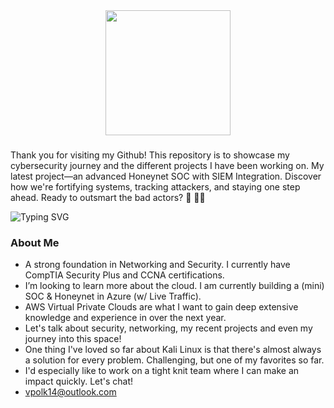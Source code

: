 

<div align="center">   
 <img height="200" src="https://gitlab.com/iruldanet/iruldanet/-/raw/main/img/gitlab-readme-banner-headerv4.gif" />
</div>

###









###
Thank you for visiting my Github! This repository is to showcase my cybersecurity journey and the different projects I have been working on.  My latest project—an advanced Honeynet SOC with SIEM Integration. Discover how we're fortifying systems, tracking attackers, and staying one step ahead. Ready to outsmart the bad actors? 🚀 🚀💡

  <img src="https://readme-typing-svg.herokuapp.com?font=Fira+Code&weight=500&size=25&pause=1000&color=0FC937&center=true&width=435&lines=Welcome+to+my+World" alt="Typing SVG" />
</div>


###

<h3 align="left"> About Me</h3>

-  A strong foundation in Networking and Security. I currently have CompTIA Security Plus and CCNA certifications.
-  I’m looking to learn more about the cloud. I am currently building a (mini) SOC & Honeynet in Azure (w/ Live Traffic).
-  AWS Virtual Private Clouds are what I want to gain deep extensive knowledge and experience in over the next year. 
-  Let's talk about security, networking, my recent projects and even my journey into this space!
-  One thing I've loved so far about Kali Linux is that there's almost always a solution for every problem. Challenging, but one of my favorites so far.
-  I'd especially like to work on a tight knit team where I can make an impact quickly. Let's chat!
-  vpolk14@outlook.com 

